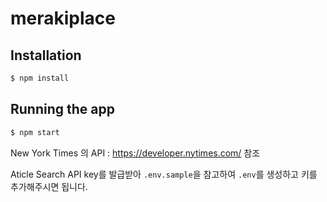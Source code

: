 # merakiplace

## Installation

```bash
$ npm install
```

## Running the app

```bash
$ npm start
```

New York Times 의 API : https://developer.nytimes.com/ 참조

Aticle Search API key를 발급받아 `.env.sample`을 참고하여 `.env`를 생성하고 키를 추가해주시면 됩니다.
